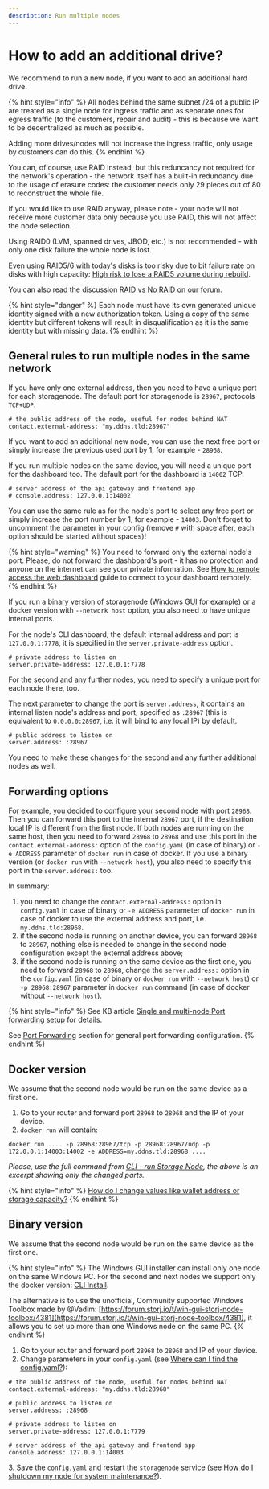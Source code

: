 ```yaml
---
description: Run multiple nodes
---
```


# How to add an additional drive?

We recommend to run a new node, if you want to add an additional hard drive.

{% hint style="info" %}
All nodes behind the same subnet /24 of a public IP are treated as a single node for ingress traffic and as separate ones for egress traffic (to the customers, repair and audit) - this is because we want to be decentralized as much as possible.

Adding more drives/nodes will not increase the ingress traffic, only usage by customers can do this.
{% endhint %}

You can, of course, use RAID instead, but this reduncancy not required for the network's operation - the network itself has a built-in redundancy due to the usage of erasure codes: the customer needs only 29 pieces out of 80 to reconstruct the whole file.

If you would like to use RAID anyway, please note - your node will not receive more customer data only because you use RAID, this will not affect the node selection.

Using RAID0 (LVM, spanned drives, JBOD, etc.) is not recommended - with only one disk failure the whole node is lost.

Even using RAID5/6 with today's disks is too risky due to bit failure rate on disks with high capacity: [High risk to lose a RAID5 volume during rebuild](https://forum.storj.io/t/hardware-configuration-and-receiving-mail-with-token/6445/4?u=alexey).

You can also read the discussion [RAID vs No RAID on our forum](https://forum.storj.io/t/raid-vs-no-raid-choice/6776).

{% hint style="danger" %}
Each node must have its own generated unique identity signed with a new authorization token. Using a copy of the same identity but different tokens will result in disqualification as it is the same identity but with missing data.
{% endhint %}

## General rules to run multiple nodes in the same network

If you have only one external address, then you need to have a unique port for each storagenode. The default port for storagenode is  `28967`, protocols `TCP+UDP`.&#x20;

```
# the public address of the node, useful for nodes behind NAT
contact.external-address: "my.ddns.tld:28967"
```

If you want to add an additional new node, you can use the next free port or simply increase the previous used port by 1, for example - `28968`.

If you run multiple nodes on the same device, you will need a unique port for the dashboard too. The default port for the dashboard is `14002` TCP.&#x20;

```
# server address of the api gateway and frontend app
# console.address: 127.0.0.1:14002
```

You can use the same rule as for the node's port to select any free port or simply increase the port number by 1, for example - `14003`. Don't forget to uncomment the parameter in your config (remove `#` with space after, each option should be started without spaces)!

{% hint style="warning" %}
You need to forward only the external node's port. Please, do not forward the dashboard's port - it has no protection and anyone on the internet can see your private information. See [How to remote access the web dashboard](how-to-remote-access-the-web-dashboard.md) guide to connect to your dashboard remotely.
{% endhint %}

If you run a binary version of storagenode ([Windows GUI](../../setup/gui-windows/) for example) or a docker version with `--network host` option, you also need to have unique internal ports.

For the node's CLI dashboard, the default internal address and port is `127.0.0.1:7778`, it is specified in the `server.private-address` option.&#x20;

```
# private address to listen on
server.private-address: 127.0.0.1:7778
```

For the second and any further nodes, you need to specify a unique port for each node there, too.

The next parameter to change the port is `server.address`, it contains an internal listen node's address and port, specified as `:28967` (this is equivalent to `0.0.0.0:28967`, i.e. it will bind to any local IP) by default.

```
# public address to listen on
server.address: :28967
```

You need to make these changes for the second and any further additional nodes as well.

## Forwarding options

For example, you decided to configure your second node with port `28968`. Then you can forward this port to the internal `28967` port, if the destination local IP is different from the first node. If both nodes are running on the same host, then you need to forward `28968` to `28968` and use this port in the  `contact.external-address:` option of the `config.yaml` (in case of binary) or `-e ADDRESS` parameter of `docker run` in case of docker. If you use a binary version (or `docker run` with `--network host`), you also need to specify this port in the `server.address:` too.

In summary:

1. you need to change the `contact.external-address:` option in `config.yaml` in case of binary or `-e ADDRESS` parameter of `docker run` in case of docker to use the external address and port, i.e. `my.ddns.tld:28968`.
2. if the second node is running on another device, you can forward `28968` to `28967`, nothing else is needed to change in the second node configuration except the external address above;
3. if the second node is running on the same device as the first one, you need to forward `28968` to `28968`, change the  `server.address:` option in the `config.yaml` (in case of binary or `docker run` with `--network host`) or `-p 28968:28967` parameter in `docker run` command (in case of docker without `--network host`).

{% hint style="info" %}
See KB article [Single and multi-node Port forwarding setup](https://support.storj.io/hc/en-us/articles/360042343052-Single-and-multi-node-Port-forwarding-setup) for details.

See [Port Forwarding](../../dependencies/port-forwarding.md) section for general port forwarding configuration.
{% endhint %}

## Docker version

We assume that the second node would be run on the same device as a first one.

1. Go to your router and forward port `28968` to `28968` and the IP of your device.
2. `docker run` will contain:

```
docker run .... -p 28968:28967/tcp -p 28968:28967/udp -p 172.0.0.1:14003:14002 -e ADDRESS=my.ddns.tld:28968 ....
```

_Please, use the full command from_ [_CLI - run Storage Node_](../../setup/cli/storage-node.md#running-the-storage-node)_, the above is an excerpt showing only the changed parts._

{% hint style="info" %}
[How do I change values like wallet address or storage capacity?](how-do-i-change-my-parameters-such-as-payout-address-allotted-storage-space-and-bandwidth.md)
{% endhint %}

## Binary version

We assume that the second node would be run on the same device as the first one.

{% hint style="info" %}
The Windows GUI installer can install only one node on the same Windows PC. For the second and next nodes we support only the docker version: [CLI Install](../../setup/cli/).

The alternative is to use the unofficial, Community supported Windows Toolbox made by @Vadim: [https://forum.storj.io/t/win-gui-storj-node-toolbox/4381](https://forum.storj.io/t/win-gui-storj-node-toolbox/4381), it allows you to set up more than one Windows node on the same PC.
{% endhint %}

1. Go to your router and forward port `28968` to `28968` and IP of your device.
2. Change parameters in your `config.yaml` (see [Where can I find the config.yaml?](where-can-i-find-a-config.yaml.md)):

```
# the public address of the node, useful for nodes behind NAT
contact.external-address: "my.ddns.tld:28968"
```

```
# public address to listen on
server.address: :28968
```

```
# private address to listen on
server.private-address: 127.0.0.1:7779
```

```
# server address of the api gateway and frontend app
console.address: 127.0.0.1:14003
```

3\. Save the `config.yaml` and restart the `storagenode` service (see [How do I shutdown my node for system maintenance?](system-maintenance.md)).
